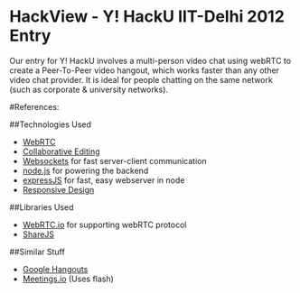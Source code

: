 HackView - Y! HackU IIT-Delhi 2012 Entry
=========================================

Our entry for Y! HackU involves a multi-person video chat using webRTC to create a Peer-To-Peer video hangout,
which works faster than any other video chat provider. It is ideal for people chatting on the same network 
(such as corporate & university networks).


#References:

##Technologies Used

- [WebRTC](http://www.webrtc.org)
- [Collaborative Editing](http://en.wikipedia.org/wiki/Collaborative_editing)
- [Websockets](http://websocket.org) for fast server-client communication
- [node.js](http://nodejs.org) for powering the backend
- [expressJS](expressjs.com/) for fast, easy webserver in node
- [Responsive Design](http://en.wikipedia.org/wiki/Responsive_Web_Design)


##Libraries Used
- [WebRTC.io](http://github.com.webrtc) for supporting webRTC protocol
- [ShareJS](http://sharejs.org)

##Similar Stuff
- [Google Hangouts](http://www.google.com/tools/dlpage/res/talkvideo/hangouts/)
- [Meetings.io](http://meetings.io) (Uses flash)
